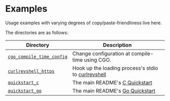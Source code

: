 Examples
========
Usage examples with varying degrees of copy/paste-friendliness live here.

The directories are as follows:

Directory                                              | Description
-------------------------------------------------------|------------
[`cgo_compile_time_config`](./cgo_compile_time_config) | Change configuration at compile-time using CGO.
[`curlrevshell_https`](./curlrevshell_https)           | Hook up the loading process's stdio to [curlrevshell](https://github.com/magisterquis/curlrevshell)
[`quickstart_c`](./quickstart_c)                       | The main README's [C Quickstart](../README.md##quickstart-c)
[`quickstart_go`](./quickstart_go)                     | The main README's [Go Quickstart](../README.md##quickstart-go)
